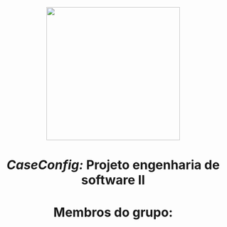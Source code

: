 
<p align="center">
<img src="https://user-images.githubusercontent.com/99259327/187318644-d6e53541-e582-4f90-81be-aa24393a72b3.png" width="300" />
<p>

# <h1 align="center"> *CaseConfig:* **Projeto engenharia de software II** </h1>
# <h1 align="center"> Membros do grupo: </h1>

<p Igor Zanetti Domotor - 0030482211042>
<p Ana Luiza Martins - 0030482313016>
<p Mateus Aimo Bera - 0030482313004>




